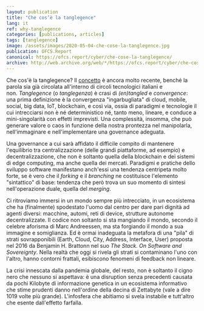 ```yaml
---
layout: publication
title: "Che cos’è la tanglegence"
lang: it
ref: why-tanglegence
categories: [publications, articles]
tags: [tanglegence]
image: /assets/images/2020-05-04-che-cose-la-tanglegence.jpg
publication: OFCS.Report
canonical: https://ofcs.report/cyber/che-cose-la-tanglegence/
archive: http://web.archive.org/web/*/https://ofcs.report/cyber/che-cose-la-tanglegence/
---
```


Che cos'è la tanglegence? Il [concetto](https://medium.com/tanglegence/why-tanglegence-99da59b5924f) è ancora molto recente, benché la parola sia già circolata all'interno di circoli tecnologici italiani e non. *Tanglegence* (o *tanglegenza*) è crasi di *(en)tangled* e *convergence*: una prima definizione è la convergenza "ingarbugliata" di cloud, mobile, social, big data, IoT, blockchain, e così via, ossia di paradigmi e tecnologie il cui intrecciarsi non è né deterministico né, tanto meno, lineare, e conduce a mini-singolarità con effetti imprevisti. Una complessità, insomma, che può generare valore o caos in funzione della nostra prontezza nel manipolarla, nell'immaginare e nell'implementare una governance adeguata.

Una governance a cui sarà affidato il difficile compito di mantenere l'equilibrio tra centralizzazione (delle grandi piattaforme, ad esempio) e decentralizzazione, che non è soltanto quella della blockchain e dei sistemi di edge computing, ma anche quella dei mercati. Paradigmi e pratiche dello sviluppo software manifestano anch'essi una tendenza centripeta molto forte, se è vero che il *forking* e il *branching* ne costituisce l'elemento "sintattico" di base: tendenza che però trova un suo momento di sintesi nell'operazione duale, quella del *merging*.

Ci ritroviamo immersi in un mondo sempre più intrecciato, in un ecosistema che ha (finalmente) spodestato l'uomo dal centro per dare pari dignità ad agenti diversi: macchine, automi, reti di device, strutture autonome decentralizzate. Il codice non soltanto si sta mangiando il mondo, secondo il celebre aforisma di Marc Andreessen, ma sta forgiando il mondo a sua immagine e somiglianza. Ed è ormai inadeguata la metafora di una "pila" di strati sovrapponibili (Earth, Cloud, City, Address, Interface, User) proposta nel 2016 da Benjamin H. Brattonn nel suo *The Stack. On Software and Sovereignty*. Nella realtà che oggi si rivela gli strati si contaminano l'uno con l'altro, hanno contorni frattali, esibiscono fenomeni di feedback non lineare.

La crisi innescata dalla pandemia globale, del resto, non è soltanto il cigno nero che nessuno si aspettava: è una disruption senza precedenti causata da pochi Kilobyte di informazione genetica in un ecosistema informativo che stime prudenti danno nell'ordine della decina di Zettabyte (vale a dire 1019 volte più grande). L'infosfera che abitiamo si svela instabile e tutt'altro che esente dall'effetto farfalla.
